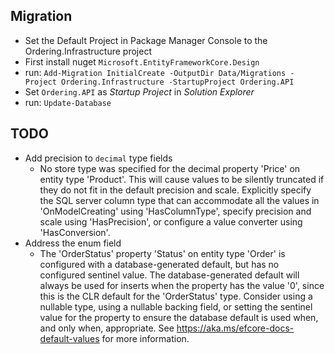 ﻿## Migration
- Set the Default Project in Package Manager Console to the Ordering.Infrastructure project
- First install nuget `Microsoft.EntityFrameworkCore.Design`
- run: `Add-Migration InitialCreate -OutputDir Data/Migrations -Project Ordering.Infrastructure -StartupProject Ordering.API`
- Set `Ordering.API` as *Startup Project* in *Solution Explorer*
- run: `Update-Database`

## TODO
- Add precision to `decimal` type fields
  - No store type was specified for the decimal property 'Price' on entity type 'Product'. This will cause values to be silently truncated if they do not fit in the default precision and scale. Explicitly specify the SQL server column type that can accommodate all the values in 'OnModelCreating' using 'HasColumnType', specify precision and scale using 'HasPrecision', or configure a value converter using 'HasConversion'.
- Address the enum field
  - The 'OrderStatus' property 'Status' on entity type 'Order' is configured with a database-generated default, but has no configured sentinel value. The database-generated default will always be used for inserts when the property has the value '0', since this is the CLR default for the 'OrderStatus' type. Consider using a nullable type, using a nullable backing field, or setting the sentinel value for the property to ensure the database default is used when, and only when, appropriate. See https://aka.ms/efcore-docs-default-values for more information.